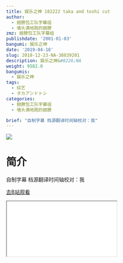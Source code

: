 ```yaml
---
title: 娱乐之神 182222 taka and toshi cut
author:
  - 翅膀包工队字幕组
  - 墙头满地跑的翅膀
zmz: 翅膀包工队字幕组
publishdate: '2001-01-03'
bangumi: 娱乐之神
date: '2019-04-18'
slug: 2018-12-23-NA-38839201
description: 娱乐之神&#8226;NA
weight: 9582.0
bangumis:
  - 娱乐之神
tags:
  - 综艺
  - タカアンドトシ
categories:
  - 翅膀包工队字幕组
  - 墙头满地跑的翅膀

brief: "自制字幕 档源翻译时间轴校对：我"
---
```

![](https://i.imgur.com/8iJN6lc.jpg)
# 简介  
自制字幕
档源翻译时间轴校对：我  

[去B站观看](https://www.bilibili.com/video/av38839201/)
<div class ="resp-container"><iframe class="testiframe" src="//player.bilibili.com/player.html?aid=38839201"", scrolling="no", allowfullscreen="true" > </iframe></div> 
